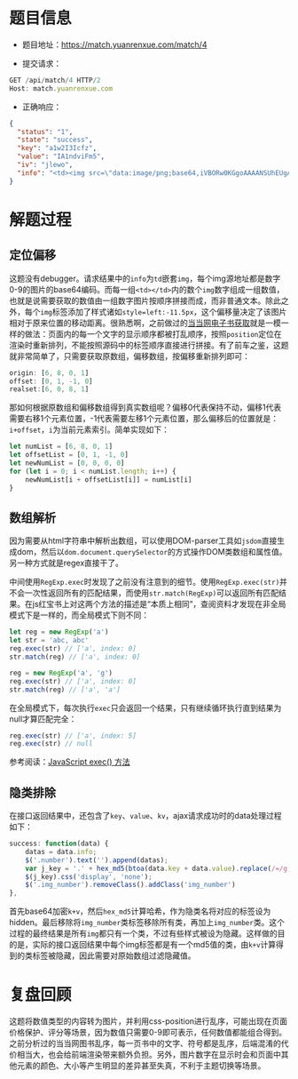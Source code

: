 # 题目信息

* 题目地址：https://match.yuanrenxue.com/match/4

* 提交请求：

``` js
GET /api/match/4 HTTP/2
Host: match.yuanrenxue.com
```

* 正确响应：

``` json
{
  "status": "1",
  "state": "success",
  "key": "a1w2I3Icfz",
  "value": "IA1ndviFm5",
  "iv": "jlewo",
  "info": "<td><img src=\"data:image/png;base64,iVBORw0KGgoAAAANSUhEUgAAA..."
}
```

# 解题过程

## 定位偏移

这题没有debugger。请求结果中的`info`为`td`嵌套`img`，每个img源地址都是数字0-9的图片的base64编码。而每一组`<td></td>`内的数个`img`数字组成一组数值，也就是说需要获取的数值由一组数字图片按顺序拼接而成，而非普通文本。除此之外，每个`img`标签添加了样式诸如`style=left:-11.5px`，这个偏移量决定了该图片相对于原来位置的移动距离。很熟悉啊，之前做过的[当当网电子书获取](https://98112.xyz/2021/04/16/2021-04-16-dangdang-crawler/)就是一模一样的做法：页面内的每一个文字的显示顺序都被打乱顺序，按照`position`定位在渲染时重新排列，不能按照源码中的标签顺序直接进行拼接。有了前车之鉴，这题就非常简单了，只需要获取原数组，偏移数组，按偏移重新排列即可：

```js
origin: [6, 8, 0, 1]
offset: [0, 1, -1, 0]
realset:[6, 0, 8, 1]
```

那如何根据原数组和偏移数组得到真实数组呢？偏移0代表保持不动，偏移1代表需要右移1个元素位置，-1代表需要左移1个元素位置，那么偏移后的位置就是：`i+offset`，`i`为当前元素索引。简单实现如下：

```js
let numList = [6, 8, 0, 1]
let offsetList = [0, 1, -1, 0]
let newNumList = [0, 0, 0, 0]
for (let i = 0; i < numList.length; i++) {
    newNumList[i + offsetList[i]] = numList[i]
}
```

## 数组解析

因为需要从html字符串中解析出数组，可以使用DOM-parser工具如`jsdom`直接生成dom，然后以`dom.document.querySelector`的方式操作DOM类数组和属性值。另一种方式就是regex直接干了。

中间使用`RegExp.exec`时发现了之前没有注意到的细节。使用`RegExp.exec(str)`并不会一次性返回所有的匹配结果，而使用`str.match(RegExp)`可以返回所有匹配结果。在js红宝书上对这两个方法的描述是“本质上相同”，查阅资料才发现在非全局模式下是一样的，而全局模式下则不同：

``` js
let reg = new RegExp('a')
let str = 'abc, abc'
reg.exec(str) // ['a', index: 0]
str.match(reg) // ['a', index: 0]

reg = new RegExp('a', 'g')
reg.exec(str) // ['a', index: 0]
str.match(reg) // ['a', 'a']
```

在全局模式下，每次执行`exec`只会返回一个结果，只有继续循环执行直到结果为null才算匹配完全：

```js
reg.exec(str) // ['a', index: 5]
reg.exec(str) // null
```

参考阅读：[JavaScript exec() 方法](https://www.w3school.com.cn/jsref/jsref_exec_regexp.asp)

## 隐类排除

在接口返回结果中，还包含了`key`、`value`、`kv`，ajax请求成功时的data处理过程如下：

```js
success: function(data) {
    datas = data.info;
    $('.number').text('').append(datas);
    var j_key = '.' + hex_md5(btoa(data.key + data.value).replace(/=/g, ''));
    $(j_key).css('display', 'none');
    $('.img_number').removeClass().addClass('img_number')
},
```

首先base64加密`k+v`，然后`hex_md5`计算哈希，作为隐类名将对应的标签设为hidden。最后移除将`img_number`类标签移除所有类，再加上`img_number`类。这个过程的最终结果是所有`img`都只有一个类，不过有些样式被设为隐藏。这样做的目的是，实际的接口返回结果中每个img标签都是有一个md5值的类，由`k+v`计算得到的类标签被隐藏，因此需要对原始数组过滤隐藏值。

# 复盘回顾

这题将数值类型的内容转为图片，并利用css-position进行乱序，可能出现在页面价格保护、评分等场景，因为数值只需要0-9即可表示，任何数值都能组合得到。之前分析过的当当网图书乱序，每一页书中的文字、符号都是乱序，后端混淆的代价相当大，也会给前端渲染带来额外负担。另外，图片数字在显示时会和页面中其他元素的颜色、大小等产生明显的差异甚至失真，不利于主题切换等场景。